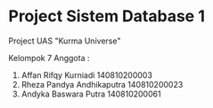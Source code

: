 # Project Sistem Database 1
Project UAS "Kurma Universe"

Kelompok 7
Anggota :
1. Affan Rifqy Kurniadi         140810200003
2. Rheza Pandya Andhikaputra    140810200023
3. Andyka Baswara Putra         140810200061

